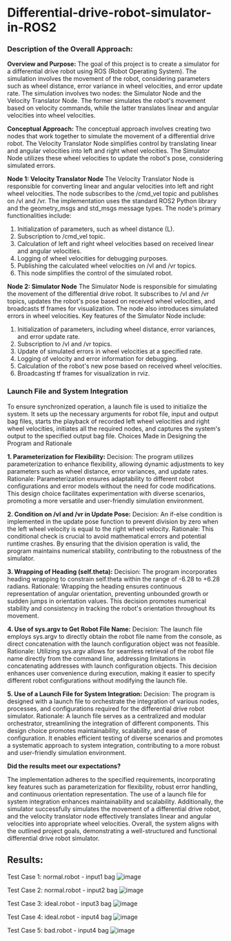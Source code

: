# Differential-drive-robot-simulator-in-ROS2


### Description of the Overall Approach:
**Overview and Purpose:**
The goal of this project is to create a simulator for a differential drive robot using ROS (Robot Operating System). The simulation involves the movement of the robot, considering parameters such as wheel distance, error variance in wheel velocities, and error update rate. The simulation involves two nodes: the Simulator Node and the Velocity Translator Node. The former simulates
the robot's movement based on velocity commands, while the latter translates linear and angular velocities into wheel velocities.

**Conceptual Approach:**
The conceptual approach involves creating two nodes that work together to simulate the movement of a differential drive robot. The Velocity Translator Node simplifies control by translating linear and angular velocities into left and right wheel velocities. The Simulator Node utilizes these wheel velocities to update the robot's pose, considering simulated errors.

**Node 1: Velocity Translator Node**
The Velocity Translator Node is responsible for converting linear and angular velocities into left and right wheel velocities. The node subscribes to the /cmd_vel topic and publishes on /vl and /vr. The implementation uses the standard ROS2 Python library and the geometry_msgs and std_msgs message types.
The node's primary functionalities include:

1. Initialization of parameters, such as wheel distance (L).
2. Subscription to /cmd_vel topic.
3. Calculation of left and right wheel velocities based on received linear and angular velocities.
4. Logging of wheel velocities for debugging purposes.
5. Publishing the calculated wheel velocities on /vl and /vr topics.
6. This node simplifies the control of the simulated robot.

**Node 2: Simulator Node**
The Simulator Node is responsible for simulating the movement of the differential drive robot. It subscribes to /vl and /vr topics, updates the robot's pose based on received wheel velocities, and broadcasts tf frames for visualization. The node also introduces simulated errors in wheel velocities.
Key features of the Simulator Node include:

1. Initialization of parameters, including wheel distance, error variances, and error update rate.
2. Subscription to /vl and /vr topics.
3. Update of simulated errors in wheel velocities at a specified rate.
4. Logging of velocity and error information for debugging.
5. Calculation of the robot's new pose based on received wheel velocities.
6. Broadcasting tf frames for visualization in rviz.

### Launch File and System Integration
To ensure synchronized operation, a launch file is used to initialize the system. It sets up the necessary arguments for robot file, input and output bag files, starts the playback of recorded left wheel velocities and right wheel velocities, initiates all the required nodes, and captures the system's output to the specified output bag file. Choices Made in Designing the Program and Rationale

**1. Parameterization for Flexibility:**
Decision: The program utilizes parameterization to enhance flexibility, allowing dynamic adjustments to key parameters such as wheel distance, error variances, and update rates.
Rationale: Parameterization ensures adaptability to different robot configurations and error models without the need for code modifications. This design choice facilitates experimentation with diverse scenarios, promoting a more versatile and user-friendly simulation environment.

**2. Condition on /vl and /vr in Update Pose:**
Decision: An if-else condition is implemented in the update pose function to prevent division by zero when the left wheel velocity is equal to the right wheel velocity.
Rationale: This conditional check is crucial to avoid mathematical errors and potential runtime crashes. By ensuring that the division operation is valid, the program maintains numerical stability,
contributing to the robustness of the simulator.

**3. Wrapping of Heading (self.theta):**
Decision: The program incorporates heading wrapping to constrain self.theta within the range of -6.28 to +6.28 radians.
Rationale: Wrapping the heading ensures continuous representation of angular orientation, preventing unbounded growth or sudden jumps in orientation values. This decision promotes numerical stability and consistency in tracking the robot's orientation throughout its movement.

**4. Use of sys.argv to Get Robot File Name:**
Decision: The launch file employs sys.argv to directly obtain the robot file name from the console, as direct concatenation with the launch configuration object was not feasible.
Rationale: Utilizing sys.argv allows for seamless retrieval of the robot file name directly from the command line, addressing limitations in concatenating addresses with launch configuration objects. This decision enhances user convenience during execution, making it easier to specify different robot configurations without modifying the launch file.

**5. Use of a Launch File for System Integration:**
Decision: The program is designed with a launch file to orchestrate the integration of various nodes, processes, and configurations required for the differential drive robot simulator.
Rationale: A launch file serves as a centralized and modular orchestrator, streamlining the integration of different components. This design choice promotes maintainability, scalability, and ease of configuration. It enables efficient testing of diverse scenarios and promotes a systematic approach to system integration, contributing to a more robust and user-friendly simulation
environment.

**Did the results meet our expectations?**

The implementation adheres to the specified requirements, incorporating key features such as parameterization for flexibility, robust error handling, and continuous orientation representation. The use of a launch file for system integration enhances maintainability and scalability. Additionally, the simulator successfully simulates the movement of a differential drive robot, and the velocity translator node effectively translates linear and angular velocities into appropriate wheel velocities. Overall, the system aligns with the outlined project goals, demonstrating a well-structured and functional differential drive robot simulator.

## Results:

Test Case 1: normal.robot - input1 bag
![image](https://github.com/khullarsanket/Differential-drive-robot-simulator-in-ROS2/assets/119709438/0647e4c5-f448-4506-a1c7-0f40a6703f2e)

Test Case 2: normal.robot - input2 bag
![image](https://github.com/khullarsanket/Differential-drive-robot-simulator-in-ROS2/assets/119709438/4d24fd0b-da2a-4d75-b118-a2265f67e641)


Test Case 3: ideal.robot - input3 bag
![image](https://github.com/khullarsanket/Differential-drive-robot-simulator-in-ROS2/assets/119709438/aa5fb1f2-33c1-4bba-94a5-781d02d96dfa)

Test Case 4: ideal.robot - input4 bag
![image](https://github.com/khullarsanket/Differential-drive-robot-simulator-in-ROS2/assets/119709438/a10512b9-45c6-47c4-8a0c-38e9cc06c3c0)


Test Case 5: bad.robot - input4 bag
![image](https://github.com/khullarsanket/Differential-drive-robot-simulator-in-ROS2/assets/119709438/b45f3107-b346-408d-be76-e9db0547ff07)

